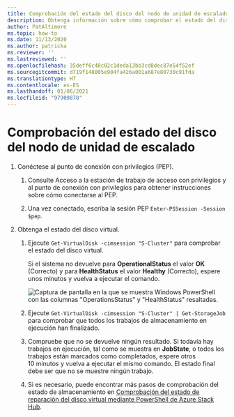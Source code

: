```yaml
---
title: Comprobación del estado del disco del nodo de unidad de escalado
description: Obtenga información sobre cómo comprobar el estado del disco del nodo de unidad de escalado.
author: PatAltimore
ms.topic: how-to
ms.date: 11/13/2020
ms.author: patricka
ms.reviewer: ''
ms.lastreviewed: ''
ms.openlocfilehash: 35deff6c48c02c1deda13bb3cd8dec87e54f52ef
ms.sourcegitcommit: d719f148005e904fa426a001a687e80730c91fda
ms.translationtype: HT
ms.contentlocale: es-ES
ms.lasthandoff: 01/06/2021
ms.locfileid: "97909878"
---
```

# <a name="verifying-scale-unit-node-disk-health"></a>Comprobación del estado del disco del nodo de unidad de escalado

1.  Conéctese al punto de conexión con privilegios (PEP).

    1.  Consulte Acceso a la estación de trabajo de acceso con privilegios y al punto de conexión con privilegios para obtener instrucciones sobre cómo conectarse al PEP.

    1.  Una vez conectado, escriba la sesión PEP `Enter-PSSession -Session $pep`.

2.  Obtenga el estado del disco virtual.

    1.  Ejecute `Get-VirtualDisk -cimsession "S-Cluster"` para comprobar el estado del disco virtual.

        Si el sistema no devuelve para **OperationalStatus** el valor **OK** (Correcto) y para **HealthStatus** el valor **Healthy** (Correcto), espere unos minutos y vuelva a ejecutar el comando.
        
        ![Captura de pantalla en la que se muestra Windows PowerShell con las columnas "OperationsStatus" y "HealthStatus" resaltadas.](media/image-57.png)
        
    1.  Ejecute `Get-VirtualDisk -cimsession "S-Cluster" | Get-StorageJob` para comprobar que todos los trabajos de almacenamiento en ejecución han finalizado.
    
    1.  Compruebe que no se devuelve ningún resultado. Si todavía hay trabajos en ejecución, tal como se muestra en **JobState**, o todos los trabajos están marcados como completados, espere otros 10 minutos y vuelva a ejecutar el mismo comando. El estado final debe ser que no se muestre ningún trabajo.
    
    1.  Si es necesario, puede encontrar más pasos de comprobación del estado de almacenamiento en [Comprobación del estado de reparación del disco virtual mediante PowerShell de Azure Stack Hub](https://docs.microsoft.com/azure-stack/operator/azure-stack-replace-disk?view=azs-2002&check-the-status-of-virtual-disk-repair-using-azure-stack-hub-powershell).
        
